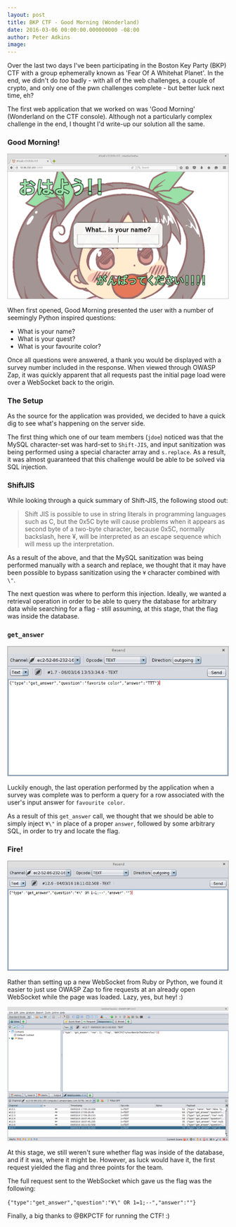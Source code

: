 ```yaml
---
layout: post
title: BKP CTF - Good Morning (Wonderland)
date: 2016-03-06 00:00:00.000000000 -08:00
author: Peter Adkins
image: 
---
```

Over the last two days I've been participating in the Boston Key Party (BKP) CTF with a group ephemerally known as 'Fear Of A Whitehat Planet'. In the end, we didn't do *too* badly - with all of the web challenges, a couple of crypto, and only one of the pwn challenges complete - but better luck next time, eh? 

The first web application that we worked on was 'Good Morning' (Wonderland on the CTF console). Although not a particularly complex challenge in the end, I thought I'd write-up our solution all the same.

### Good Morning!

![Nobody expects the Spanish inquisition](/assets/article_images/2016/monty.png)

When first opened, Good Morning presented the user with a number of seemingly Python inspired questions:

* What is your name?
* What is your quest?
* What is your favourite color?

Once all questions were answered, a thank you would be displayed with a survey number included in the response. When viewed through OWASP Zap, it was quickly apparent that all requests past the initial page load were over a WebSocket back to the origin.

### The Setup

As the source for the application was provided, we decided to have a quick dig to see what's happening on the server side.

The first thing which one of our team members (`jdoe`) noticed was that the MySQL character-set was hard-set to `Shift-JIS`, and input sanitization was being performed using a special character array and `s.replace`. As a result, it was almost guaranteed that this challenge would be able to be solved via SQL injection.

### ShiftJIS

While looking through a quick summary of Shift-JIS, the following stood out:

>Shift JIS is possible to use in string literals in programming languages such as C, but the 0x5C byte will cause problems when it appears as second byte of a two-byte character, because 0x5C, normally backslash, here ¥, will be interpreted as an escape sequence which will mess up the interpretation.

As a result of the above, and that the MySQL sanitization was being performed manually with a search and replace, we thought that it may have been possible to bypass sanitization using the `¥` character combined with `\"`.

The next question was where to perform this injection. Ideally, we wanted a retrieval operation in order to be able to query the database for arbitrary data while searching for a flag - still assuming, at this stage, that the flag was inside the database.

### `get_answer`

![Well, that was easy.](/assets/article_images/2016/get_answer.png)

Luckily enough, the last operation performed by the application when a survey was complete was to perform a query for a row associated with the user's input answer for `favourite color`.

As a result of this `get_answer` call, we thought that we should be able to simply inject `¥\"` in place of a proper `answer`, followed by some arbitrary SQL, in order to try and locate the flag.

### Fire!

![Fingers crossed](/assets/article_images/2016/sjis-kgo.png)

Rather than setting up a new WebSocket from Ruby or Python, we found it easier to just use OWASP Zap to fire requests at an already open WebSocket while the page was loaded. Lazy, yes, but hey! :)

![Gotcha!](/assets/article_images/2016/sjis-request.png)

At this stage, we still weren't sure whether flag was inside of the database, and if it was, where it might be. However, as luck would have it, the first request yielded the flag and three points for the team.

The full request sent to the WebSocket which gave us the flag was the following:

```{"type":"get_answer","question":"¥\" OR 1=1;--","answer":""}```

Finally, a big thanks to @BKPCTF for running the CTF! :)
